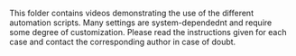 
This folder contains videos demonstrating the use of the different automation scripts. Many settings are system-dependednt and require some degree of customization. Please read the instructions given for each case and contact the corresponding author in case of doubt.
